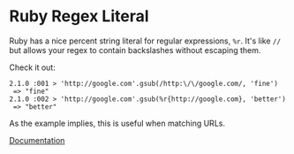 # Ruby Regex Literal

Ruby has a nice percent string literal for regular expressions, `%r`. It's like `//` but allows your regex to contain backslashes without escaping them.

Check it out:

```
2.1.0 :001 > 'http://google.com'.gsub(/http:\/\/google.com/, 'fine')
 => "fine"
2.1.0 :002 > 'http://google.com'.gsub(%r{http://google.com}, 'better')
 => "better"
```

As the example implies, this is useful when matching URLs.

[Documentation](http://ruby-doc.org/core-2.2.3/doc/syntax/literals_rdoc.html#label-Percent+Strings)
